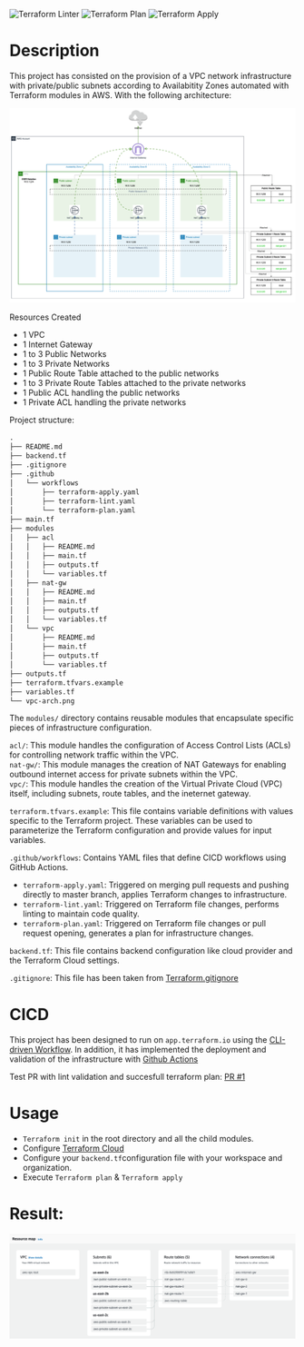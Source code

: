 ![Terraform Linter](https://github.com/aamargant/terraform-project/actions/workflows/terraform-lint.yaml/badge.svg)
![Terraform Plan](https://github.com/aamargant/terraform-project/actions/workflows/terraform-plan.yaml/badge.svg)
![Terraform Apply](https://github.com/aamargant/terraform-project/actions/workflows/terraform-apply.yaml/badge.svg)
# Description

This project has consisted on the provision of a VPC network infrastructure with private/public subnets according to Availabitity Zones automated with Terraform modules in AWS. With the following architecture:

![Alt text](vpc-arch.png?raw=true "VPC Architecture")

Resources Created
- 1 VPC
- 1 Internet Gateway
- 1 to 3 Public Networks
- 1 to 3 Private Networks
- 1 Public Route Table attached to the public networks
- 1 to 3 Private Route Tables attached to the private networks
- 1 Public ACL handling the public networks
- 1 Private ACL handling the private networks

Project structure:
```
.
├── README.md
├── backend.tf
├── .gitignore
├── .github
│   └── workflows
│       ├── terraform-apply.yaml
│       ├── terraform-lint.yaml
│       └── terraform-plan.yaml
├── main.tf
├── modules
│   ├── acl
│   │   ├── README.md
│   │   ├── main.tf
│   │   ├── outputs.tf
│   │   └── variables.tf
│   ├── nat-gw
│   │   ├── README.md
│   │   ├── main.tf
│   │   ├── outputs.tf
│   │   └── variables.tf
│   └── vpc
│       ├── README.md
│       ├── main.tf
│       ├── outputs.tf
│       └── variables.tf
├── outputs.tf
├── terraform.tfvars.example
├── variables.tf
└── vpc-arch.png
```

The `modules/` directory contains reusable modules that encapsulate specific pieces of infrastructure configuration.

`acl/`: This module handles the configuration of Access Control Lists (ACLs) for controlling network traffic within the VPC.<br>
`nat-gw/`: This module manages the creation of NAT Gateways for enabling outbound internet access for private subnets within the VPC.<br>
`vpc/`: This module handles the creation of the Virtual Private Cloud (VPC) itself, including subnets, route tables, and the ineternet gateway.

`terraform.tfvars.example`: This file contains variable definitions with values specific to the Terraform project. These variables can be used to parameterize the Terraform configuration and provide values for input variables.

`.github/workflows`: Contains YAML files that define CICD workflows using GitHub Actions.
- `terraform-apply.yaml`: Triggered on merging pull requests and pushing directly to master branch, applies Terraform changes to infrastructure.
- `terraform-lint.yaml`: Triggered on Terraform file changes, performs linting to maintain code quality.
- `terraform-plan.yaml`: Triggered on Terraform file changes or pull request opening, generates a plan for infrastructure changes.

`backend.tf`: This file contains backend configuration like cloud provider and the Terraform Cloud settings.

`.gitignore`: This file has been taken from [Terraform.gitignore](https://github.com/github/gitignore/blob/main/Terraform.gitignore)

# CICD

This project has been designed to run on `app.terraform.io` using the [CLI-driven Workflow](https://developer.hashicorp.com/terraform/cloud-docs/run/cli). In addition, it has implemented the deployment and validation of the infrastructure with [Github Actions](https://developer.hashicorp.com/terraform/tutorials/automation/github-actions)

Test PR with lint validation and succesfull terraform plan: [PR #1](https://github.com/aamargant/terraform-project/pull/1)

# Usage
- `Terraform init` in the root directory and all the child modules.
- Configure [Terraform Cloud](https://developer.hashicorp.com/terraform/cloud-docs/run/cli)
- Configure your `backend.tf`configuration file with your workspace and organization.
- Execute `Terraform plan` & `Terraform apply`

# Result:
![Alt text](aws-result.png?raw=true "VPC Architecture")
